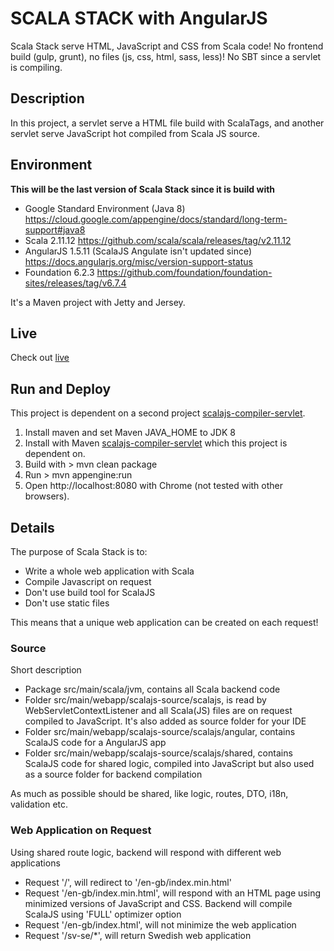# SCALA STACK with AngularJS

Scala Stack serve HTML, JavaScript and CSS from Scala code! No frontend build (gulp, grunt), no files (js, css, html, sass, less)! No SBT since a servlet is compiling.

## Description

In this project, a servlet serve a HTML file build with ScalaTags, and another servlet serve JavaScript hot compiled from Scala JS source. 

## Environment

**This will be the last version of Scala Stack since it is build with**

- Google Standard Environment (Java 8) https://cloud.google.com/appengine/docs/standard/long-term-support#java8
- Scala 2.11.12 https://github.com/scala/scala/releases/tag/v2.11.12 
- AngularJS 1.5.11 (ScalaJS Angulate isn't updated since) https://docs.angularjs.org/misc/version-support-status 
- Foundation 6.2.3 https://github.com/foundation/foundation-sites/releases/tag/v6.7.4

It's a Maven project with Jetty and Jersey.

## Live

Check out [live](https://scala-stack-angular.appspot.com/)

## Run and Deploy

This project is dependent on a second project [scalajs-compiler-servlet](https://github.com/AIMMOTH/scalajs-compiler-servlet/tree/v0.3).

1. Install maven and set Maven JAVA_HOME to JDK 8
2. Install with Maven [scalajs-compiler-servlet](https://github.com/AIMMOTH/scalajs-compiler-servlet/tree/v0.3) which this project is dependent on. 
3. Build with > mvn clean package 
4. Run > mvn appengine:run
5. Open http://localhost:8080 with Chrome (not tested with other browsers).

## Details

The purpose of Scala Stack is to:

- Write a whole web application with Scala
- Compile Javascript on request
- Don't use build tool for ScalaJS
- Don't use static files

This means that a unique web application can be created on each request!

### Source

Short description

- Package src/main/scala/jvm, contains all Scala backend code
- Folder src/main/webapp/scalajs-source/scalajs, is read by WebServletContextListener and all Scala(JS) files are on request compiled to JavaScript. It's also added as source folder for your IDE
- Folder src/main/webapp/scalajs-source/scalajs/angular, contains ScalaJS code for a AngularJS app
- Folder src/main/webapp/scalajs-source/scalajs/shared, contains  ScalaJS code for shared logic, compiled into JavaScript but also used as a source folder for backend compilation

As much as possible should be shared, like logic, routes, DTO, i18n, validation etc.

### Web Application on Request

Using shared route logic, backend will respond with different web applications

- Request '/', will redirect to '/en-gb/index.min.html'
- Request '/en-gb/index.min.html', will respond with an HTML page using minimized versions of JavaScript and CSS. Backend will compile ScalaJS using 'FULL' optimizer option
- Request '/en-gb/index.html', will not minimize the web application
- Request '/sv-se/*', will return Swedish web application